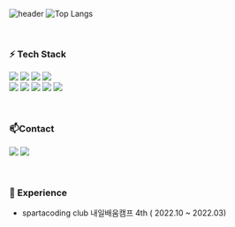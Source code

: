 ![header](https://capsule-render.vercel.app/api?type=waving&color=gradient&height=250&text=SuwoncityBoy&fontAlign=70&fontAlignY=40&animation=twinkling)
![Top Langs](https://github-readme-stats.vercel.app/api/top-langs/?username=suwoncityBoy&hide=python&theme=tokyonight)

<br />

### ⚡ Tech Stack

<img src="https://img.shields.io/badge/Scss-CC6699?style=for-the-badge&logo=Sass&logoColor=white"/></a>
<img src="https://img.shields.io/badge/styled components-DB7093?style=for-the-badge&logo=styled-components&logoColor=white"/></a>
<img src="https://img.shields.io/badge/JavaScript-F7DF1E?style=for-the-badge&logo=JavaScript&logoColor=white"/></a>
<img src="https://img.shields.io/badge/TypeScript-3178C6?style=for-the-badge&logo=TypeScript&logoColor=white"/></a>  
<img src="https://img.shields.io/badge/React-61DAFB?style=for-the-badge&logo=React&logoColor=white"/></a>
<img src="https://img.shields.io/badge/React native-000?style=for-the-badge&logo=React&logoColor=white"/></a>
<img src="https://img.shields.io/badge/Redux-764ABC?style=for-the-badge&logo=Redux&logoColor=white"/></a>
<img src="https://img.shields.io/badge/React Query-FF4154?style=for-the-badge&logo=React Query&logoColor=white"/></a>
<img src="https://img.shields.io/badge/Webpack-8DD6F9?style=for-the-badge&logo=Webpack&logoColor=white"/></a>

<br />

### 📫Contact

<p>
  <a href="https://velog.io/@suwoncityboy" target="_blank"><img src="https://img.shields.io/badge/Blog-DD0B78?style=flat-square&logo=Storyblok&logoColor=white"/></a>
  <a href="mailto:dlgkrrud970930@gmail.com" target="_blank"><img src="https://img.shields.io/badge/dlgkrrud970930@gmail.com-EA4335?style=flat-square&logo=Gmail&logoColor=white"/></a>
</p>

<br/>
  
### 🌱 Experience

- spartacoding club 내일배움캠프 4th ( 2022.10 ~ 2022.03)
  <br />
  <br />
  

